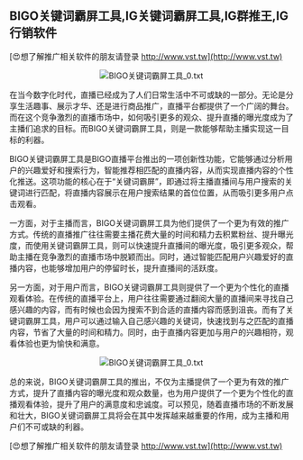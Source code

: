 ## **BIGO关键词霸屏工具,IG关键词霸屏工具,IG群推王,IG行销软件**

[😍想了解推广相关软件的朋友请登录 http://www.vst.tw](http://www.vst.tw)

 <center><img src="https://vst.tw/MP4/tuiguang/png/4.png" alt="BIGO关键词霸屏工具_0.txt"></center>

在当今数字化时代，直播已经成为了人们日常生活中不可或缺的一部分。无论是分享生活趣事、展示才华、还是进行商品推广，直播平台都提供了一个广阔的舞台。而在这个竞争激烈的直播市场中，如何吸引更多的观众、提升直播的曝光度成为了主播们追求的目标。而BIGO关键词霸屏工具，则是一款能够帮助主播实现这一目标的利器。

BIGO关键词霸屏工具是BIGO直播平台推出的一项创新性功能，它能够通过分析用户的兴趣爱好和搜索行为，智能推荐相匹配的直播内容，从而实现直播内容的个性化推送。这项功能的核心在于“关键词霸屏”，即通过将主播直播间与用户搜索的关键词进行匹配，将直播内容展示在用户搜索结果的首位位置，从而吸引更多用户点击观看。

一方面，对于主播而言，BIGO关键词霸屏工具为他们提供了一个更为有效的推广方式。传统的直播推广往往需要主播花费大量的时间和精力去积累粉丝、提升曝光度，而使用关键词霸屏工具，则可以快速提升直播间的曝光度，吸引更多观众，帮助主播在竞争激烈的直播市场中脱颖而出。同时，通过智能匹配用户兴趣爱好的直播内容，也能够增加用户的停留时长，提升直播间的活跃度。

另一方面，对于用户而言，BIGO关键词霸屏工具则提供了一个更为个性化的直播观看体验。在传统的直播平台上，用户往往需要通过翻阅大量的直播间来寻找自己感兴趣的内容，而有时候也会因为搜索不到合适的直播内容而感到沮丧。而有了关键词霸屏工具，用户可以通过输入自己感兴趣的关键词，快速找到与之匹配的直播内容，节省了大量的时间和精力。同时，由于直播内容更加与用户的兴趣相符，观看体验也更为愉快和满意。

 <center><img src="https://vst.tw/MP4/tuiguang/png/4.png" alt="BIGO关键词霸屏工具_0.txt"></center>

总的来说，BIGO关键词霸屏工具的推出，不仅为主播提供了一个更为有效的推广方式，提升了直播内容的曝光度和观众数量，也为用户提供了一个更为个性化的直播观看体验，提升了用户的满意度和忠诚度。可以预见，随着直播市场的不断发展和壮大，BIGO关键词霸屏工具将会在其中发挥越来越重要的作用，成为主播和用户们不可或缺的利器。

[😍想了解推广相关软件的朋友请登录 http://www.vst.tw](http://www.vst.tw)



